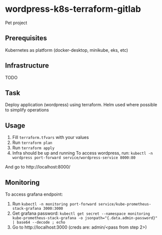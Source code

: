 # wordpress-k8s-terraform-gitlab
Pet project

## Prerequisites
Kubernetes as platform (docker-desktop, minikube, eks, etc)

## Infrastructure
TODO

## Task
Deploy application (wordpress) using terraform. Helm used where possible to simplify operations



## Usage
1. Fill `terraform.tfvars` with your values
2. Run `terraform plan`
3. Run `terraform apply`
4. Infra should be up and running
To access wordpress, run:
  `kubectl -n wordpress port-forward service/wordpress-service 8000:80`

And go to http://localhost:8000/

## Monitoring
To access grafana endpoint:
1. Run `kubectl -n monitoring port-forward service/kube-prometheus-stack-grafana 3000:3000`
2. Get grafana password: `kubectl get secret --namespace monitoring kube-prometheus-stack-grafana -o jsonpath="{.data.admin-password}" | base64 --decode ; echo`
3. Go to http://localhost:3000 (creds are: admin/<pass from step 2>)
